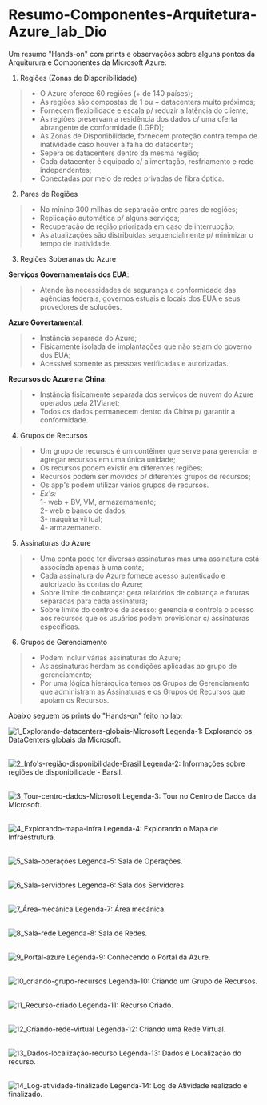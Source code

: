 # Resumo-Componentes-Arquitetura-Azure_lab_Dio
Um resumo "Hands-on" com prints e observações sobre alguns pontos da Arquiturura e Componentes da Microsoft Azure:

1. Regiões (Zonas de Disponibilidade)
> - O Azure oferece 60 regiões (+ de 140 países);
> - As regiões são compostas de 1 ou + datacenters muito próximos;
> - Fornecem flexibilidade e escala p/ reduzir  a latência do cliente;
> - As regiões preservam a residência dos dados c/ uma oferta abrangente de conformidade (LGPD);
> - As Zonas de Disponibilidade, fornecem proteção contra tempo de inatividade caso houver a falha do datacenter;
> - Sepera os datacenters dentro da mesma região;
> - Cada datacenter é equipado c/ alimentação, resfriamento e rede independentes;
> - Conectadas por meio de redes privadas de fibra óptica.

2. Pares de Regiões
> - No mínino 300 milhas de separação entre pares de regiões;
> - Replicação automática p/ alguns serviços;
> - Recuperação de região priorizada em caso de interrupção;
> - As atualizações são distribuídas sequencialmente p/ minimizar o tempo de inatividade.

3. Regiões Soberanas do Azure

**Serviços Governamentais dos EUA**:
> - Atende às necessidades de segurança e conformidade das agências federais, governos estuais e locais dos EUA e seus provedores de soluções.

**Azure Govertamental**:
> - Instância separada do Azure;
> - Fisicamente isolada de implantações que não sejam do governo dos EUA;
> - Acessível somente as pessoas verificadas e autorizadas.

**Recursos do Azure na China**:
> - Instância fisicamente separada dos serviços de nuvem do Azure operados pela 21Vianet;
> - Todos os dados permanecem dentro da China p/ garantir a conformidade.

4. Grupos de Recursos
> - Um grupo de recursos é um contêiner que serve para gerenciar e agregar recursos em uma única unidade;
> - Os recursos podem existir em diferentes regiões;
> - Recursos podem ser movidos p/ diferentes grupos de recursos;
> - Os app's podem utilizar vários grupos de recursos.
> - *Ex's:*<br>
1- web + BV, VM, armazemamento;<br>
2- web e banco de dados;<br>
3- máquina virtual;<br>
4- armazemaneto.

5. Assinaturas do Azure
> - Uma conta pode ter diversas assinaturas mas uma assinatura está associada apenas à uma conta;
> - Cada assinatura do Azure fornece acesso autenticado e autorizado às contas do Azure;
> - Sobre limite de cobrança: gera relatórios de cobrança e faturas separadas para cada assinatura;
> - Sobre limite do controle de acesso: gerencia e controla o acesso aos recursos que os usuários podem provisionar c/ assinaturas específicas.

6. Grupos de Gerenciamento
> - Podem incluir várias assinaturas do Azure;
> - As assinaturas herdam as condições aplicadas ao grupo de gerenciamento;
> - Por uma lógica hierárquica temos os Grupos de Gerenciamento que administram as Assinaturas e os Grupos de Recursos que apoiam os Recursos.

Abaixo seguem os prints do "Hands-on" feito no lab:

![1_Explorando-datacenters-globais-Microsoft](https://github.com/user-attachments/assets/af618397-9c60-4b83-8407-03beb969222d)
Legenda-1: Explorando os DataCenters globais da Microsoft.
<br>
<br>

![2_Info's-região-disponibilidade-Brasil](https://github.com/user-attachments/assets/d0064ca5-916e-41aa-86eb-5e9effe45a35)
Legenda-2: Informações sobre regiões de disponibilidade - Barsil.
<br>
<br>

![3_Tour-centro-dados-Microsoft](https://github.com/user-attachments/assets/d6301d49-eb71-4cce-ab91-b682bb7523a7)
Legenda-3: Tour no Centro de Dados da Microsoft.
<br>
<br>

![4_Explorando-mapa-infra](https://github.com/user-attachments/assets/398ec295-0b59-4064-bcd4-35f35fe4c4a6)
Legenda-4: Explorando o Mapa de Infraestrutura.
<br>
<br>

![5_Sala-operações](https://github.com/user-attachments/assets/0ee28268-1c3e-492c-9f5d-478737ccf6ae)
Legenda-5: Sala de Operações.
<br>
<br>

![6_Sala-servidores](https://github.com/user-attachments/assets/b4ce264c-0f69-402e-9085-f24a8e6ce386)
Legenda-6: Sala dos Servidores.
<br>
<br>

![7_Área-mecânica](https://github.com/user-attachments/assets/11c7b52d-4754-406e-94ed-1fad3ec46756)
Legenda-7: Área mecânica.
<br>
<br>

![8_Sala-rede](https://github.com/user-attachments/assets/858aae60-2284-45cf-80fa-8d8337f26edd)
Legenda-8: Sala de Redes.
<br>
<br>

![9_Portal-azure](https://github.com/user-attachments/assets/cf9881f1-8295-4936-9068-e0ec9789ddd3)
Legenda-9: Conhecendo o Portal da Azure.
<br>
<br>

![10_criando-grupo-recursos](https://github.com/user-attachments/assets/6e7e5488-3d7b-494e-a34c-fa9245a2f66a)
Legenda-10: Criando um Grupo de Recursos.
<br>
<br>

![11_Recurso-criado](https://github.com/user-attachments/assets/7aecf598-f147-45b3-9da1-8eef8568eaab)
Legenda-11: Recurso Criado.
<br>
<br>

![12_Criando-rede-virtual](https://github.com/user-attachments/assets/349e5bd6-95cd-4eed-a525-5aeb8a70fc84)
Legenda-12: Criando uma Rede Virtual.
<br>
<br>

![13_Dados-localização-recurso](https://github.com/user-attachments/assets/56450739-cc76-4699-a648-2a8d7800a9e2)
Legenda-13: Dados e Localização do recurso.
<br>
<br>

![14_Log-atividade-finalizado](https://github.com/user-attachments/assets/92c848c6-6b25-4559-a807-d4b057073570)
Legenda-14: Log de Atividade realizado e finalizado.













